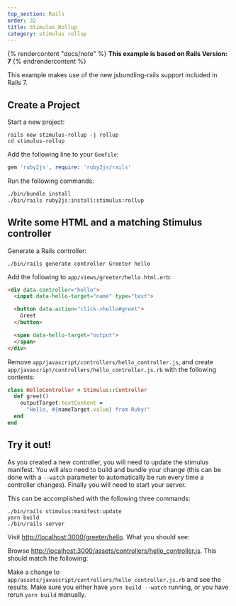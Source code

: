 ```yaml
---
top_section: Rails
order: 32
title: Stimulus Rollup
category: stimulus rollup
---
```


{% rendercontent "docs/note" %}
**This example is based on Rails Version: 7**
{% endrendercontent %}

This example makes use of the new jsbundling-rails support included in Rails
7.

## Create a Project

Start a new project:

```
rails new stimulus-rollup -j rollup
cd stimulus-rollup
```

Add the following line to your `Gemfile`:

```ruby
gem 'ruby2js', require: 'ruby2js/rails'
```

Run the following commands:

```sh
./bin/bundle install
./bin/rails ruby2js:install:stimulus:rollup
```

## Write some HTML and a matching Stimulus controller

Generate a Rails controller:

```
./bin/rails generate controller Greeter hello
```

Add the following to `app/views/greeter/hello.html.erb`:

```html
<div data-controller="hello">
  <input data-hello-target="name" type="text">

  <button data-action="click->hello#greet">
    Greet
  </button>

  <span data-hello-target="output">
  </span>
</div>
```

Remove `app/javascript/controllers/hello_controller.js`, and create
`app/javascript/controllers/hello_controller.js.rb` with the following
contents:

<div data-controller="ruby" data-options='{
  "eslevel": 2022,
  "autoexports": "default",
  "filters": ["esm", "stimulus", "functions"]
}'></div>

```ruby
class HelloController < Stimulus::Controller
  def greet()
    outputTarget.textContent =
      "Hello, #{nameTarget.value} from Ruby!"
  end
end
```

## Try it out!

As you created a new controller, you will need to update the stimulus
manifest.  You will also need to build and bundle your change (this can be done with a
`--watch` parameter to automatically be run every time a controller changes).
Finally you will need to start your server.

This can be accomplished with the following three commands:

```
./bin/rails stimulus:manifest:update
yarn build
./bin/rails server
```

Visit <http://localhost:3000/greeter/hello>.  What you should see:

<p data-controller="eval" data-html="div.language-html"></p>

Browse <http://localhost:3000/assets/controllers/hello_controller.js>.  This
should match the following:

<div data-controller="js"></div>

Make a change to `app/assets/javascript/controllers/hello_controller.js.rb`
and see the results.  Make sure you either have `yarn build --watch` running,
or you have rerun `yarn build` manually.
